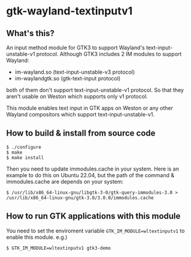 gtk-wayland-textinputv1
=======================

What's this?
------------

An input method module for GTK3 to support Wayland's text-input-unstable-v1
protocol. Although GTK3 includes 2 IM modules to support Wayland:

* im-wayland.so (text-input-unstable-v3 protocol)
* im-waylandgtk.so (gtk-text-input protocol)

both of them don't support text-input-unstable-v1 protocol. So that they aren't
usable on Weston which supports only v1 protocol.

This module enables text input in GTK apps on Weston or any other Wayland
compositors which support text-input-unstable-v1.

How to build & install from source code
-----------------------------

```console
$ ./configure
$ make
$ make install
```

Then you need to update immodules.cache in your system.
Here is an example to do this on Ubuntu 22.04, but the path of the command &
immodules.cache are depends on your system:

```console
$ /usr/lib/x86_64-linux-gnu/libgtk-3-0/gtk-query-immodules-3.0 > /usr/lib/x86_64-linux-gnu/gtk-3.0/3.0.0/immodules.cache
```

How to run GTK applications with this module
-----------------------------

You need to set the enviroment variable `GTK_IM_MODULE=wltextinputv1` to enable this module.
e.g.)
```console
$ GTK_IM_MODULE=wltextinputv1 gtk3-demo
```
